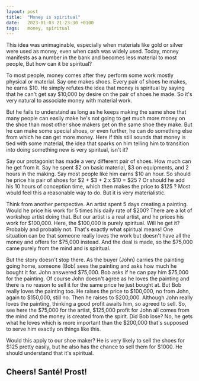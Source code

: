 ```yaml
---
layout: post
title:  "Money is spiritual"
date:   2023-01-03 21:23:30 +0100
tags:   money, spiritual
---
```


This idea was unimaginable, especially when materials like gold or silver were used as money, even when cash was widely used.  Today, money manifests as a number in the bank and becomes less material to most people,  But how can it be spiritual?

To most people, money comes after they perform some work mostly physical or material.  Say one makes shoes.  Every pair of shoes he makes, he earns \$10.  He simply refutes the idea that money is spiritual by saying that he can't get say \$10,000 by desire on the pair of shoes he made.  So it's very natural to associate money with material work.

But he fails to understand as long as he keeps making the same shoe that many people can easily make he's not going to get much more money on the shoe than most other shoe makers get on the same shoe they make.  But he can make some special shoes, or even further, he can do something else from which he can get more money.  Here if this still sounds that money is tied with some material, the idea that sparks on him telling him to transition into doing something new is very spiritual, isn't it?

Say our protagonist has made a very different pair of shoes.  How much can he get from it.  Say he spent \$2 on basic material, \$3 on equipments, and 2 hours in the making.  Say most people like him earns $10 an hour.  So should he price his pair of shoes for \$2 + \$3 + 2 x \$10 = \$25 ?  Or should he add his 10 hours of conception time, which then makes the price to \$125 ?  Most would feel this a reasonable way to do.  But it is very materialistic.

Think from another perspective.  An artist spent 5 days creating a painting.  Would he price his work for 5 times his daily rate of \$200?  There are a lot of workshop artist doing that.  But our artist is a real artist, and he prices his work for \$100,000.  Here, the \$100,000 is purely spiritual.  Will he get it?  Probably and probably not.  That's exactly what spiritual means!  One situation can be that someone really loves the work but doesn't have all the money and offers for \$75,000 instead.  And the deal is made, so the \$75,000 came purely from the mind and is spiritual.  

But the story doesn't stop there.  As the buyer (John) carries the painting going home, someone (Bob) sees the painting and asks how much he bought it for.  John answered \$75,000.  Bob asks if he can pay him \$75,000 for the painting.  Of course John doesn't agree as he loves the painting and there is no reason to sell it for the same price he just bought at.  But Bob really loves the painting too.  He raises the price to \$100,000, no from John, again to \$150,000, still no.  Then he raises to \$200,000.  Although John really loves the painting, thinking a good profit awaits him, so agreed to sell.  So, see here the \$75,000 for the artist, \$125,000 profit for John all comes from the mind and the money is created from the spirit.  Did Bob lose?  No, he gets what he loves which is more important than the \$200,000 that's supposed to serve him exactly on things like this.

Would this apply to our shoe maker?  He is very likely to sell the shoes for \$125 pretty easily, but he also has the chance to sell them for \$1000.  He should understand that it's spiritual.

## Cheers!  Santé!  Prost!